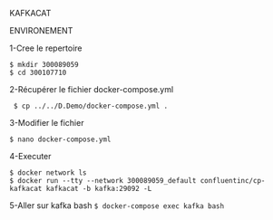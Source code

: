 KAFKACAT

ENVIRONEMENT

1-Cree le repertoire

```  MINGW64 ~/Developer/INF1069-202-19H-02/1.KafkaCat
$ mkdir 300089059
$ cd 300107710
 ```
 
 2-Récupérer le fichier docker-compose.yml 
 
 ``` $ cp ../../D.Demo/docker-compose.yml .```
 
 3-Modifier le fichier
 
 ``` $ nano docker-compose.yml ```
 
 4-Executer
 
 ``` $ docker-compose up -d 
$ docker network ls
$ docker run --tty --network 300089059_default confluentinc/cp-kafkacat kafkacat -b kafka:29092 -L
```

5-Aller sur kafka bash
``` $ docker-compose exec kafka bash ```
